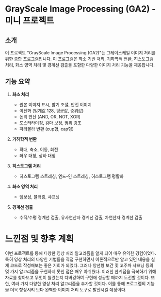 # GrayScale Image Processing (GA2) - 미니 프로젝트

## 소개

이 프로젝트 "GrayScale Image Processing (GA2)"는 그레이스케일 이미지 처리를 위한 종합 프로그램입니다. 이 프로그램은 화소 기반 처리, 기하학적 변환, 히스토그램 처리, 화소 영역 처리 및 경계선 검출을 포함한 다양한 이미지 처리 기능을 제공합니다.

## 기능 요약

1. **화소 처리**
   - 원본 이미지 표시, 밝기 조절, 반전 이미지
   - 이진화 (임계값 128, 평균값, 중위값)
   - 논리 연산 (AND, OR, NOT, XOR)
   - 포스터라이징, 감마 보정, 범위 강조
   - 파라볼라 변환 (cup형, cap형)

2. **기하학적 변환**
   - 확대, 축소, 이동, 회전
   - 좌우 대칭, 상하 대칭

3. **히스토그램 처리**
   - 히스토그램 스트레칭, 엔드-인 스트레칭, 히스토그램 평활화

4. **화소 영역 처리**
   - 엠보싱, 블러링, 샤프닝

5. **경계선 검출**
   - 수직/수평 경계선 검출, 유사연산자 경계선 검출, 차연산자 경계선 검출

# 느낀점 및 향후 계획

이번 프로젝트를 통해 다양한 영상 처리 알고리즘을 알게 되어 매우 유익한 경험이었다. 특히 영상 처리의 다양한 기법들을 직접 구현하면서 이론적으로만 알고 있던 내용을 실제 코드로 작성해보는 좋은 기회가 되었다. 그러나 양선형 보간 및 고주파 샤프닝 등의 몇 가지 알고리즘을 구현하지 못한 점은 매우 아쉬웠다. 이러한 한계점을 극복하기 위해 자료를 찾아보고 무엇이 틀렸는지 디버깅하여 구현에 성공할 때까지 도전할 것이다. 또한, 여러 가지 다양한 영상 처리 알고리즘을 추가할 것이다. 이를 통해 프로그램의 기능을 더욱 향상시켜 보다 완벽한 이미지 처리 도구로 발전시킬 예정이다.
